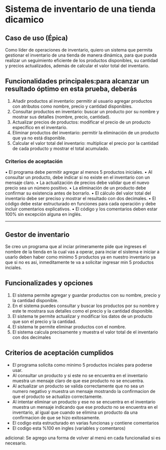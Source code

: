 # Sistema de inventario de una tienda dicamico

## Caso de uso (Épica)

Como líder de operaciones de inventario, quiero un sistema que permita
gestionar el inventario de una tienda de manera dinámica, para que pueda realizar un seguimiento eficiente de los productos disponibles, su cantidad y precios actualizados, además de calcular el valor total del inventario.

## Funcionalidades principales:para alcanzar un resultado óptimo en esta prueba, deberás

1. Añadir productos al inventario: permitir al usuario agregar productos con atributos como
nombre, precio y cantidad disponibles.
2. Consultar productos en inventario: buscar un producto por su nombre y mostrar sus
detalles (nombre, precio, cantidad).
3. Actualizar precios de productos: modificar el precio de un producto específico en el
inventario.
4. Eliminar productos del inventario: permitir la eliminación de un producto que ya no está
disponible.
5. Calcular el valor total del inventario: multiplicar el precio por la cantidad de cada producto
y mostrar el total acumulado.

### Criterios de aceptación

• El programa debe permitir agregar al menos 5 productos iniciales.
• Al consultar un producto, debe indicar si no existe en el inventario con un mensaje claro.
• La actualización de precios debe validar que el nuevo precio sea un número positivo.
• La eliminación de un producto debe confirmar su existencia antes de borrarlo.
• El cálculo del valor total del inventario debe ser preciso y mostrar el resultado con dos
decimales.
• El código debe estar estructurado en funciones para cada operación y debe incluir
comentarios explicativos.
• El código y los comentarios deben estar 100% sin excepción alguna en inglés.

---

## Gestor de inventario

Se creo un programa que al inciar primeramente pide que ingreses el nombre de la tienda en la cual vas a operar, para inciar el sistema e iniciar a usarlo deben haber como minimo 5 productos ya en nuestro inventario ya que si no es asi, inmeditamente te va a solicitar ingresar min 5 productos inciales.

## Funcionalizades y opciones

1. El sistema permite agregar y guardar productos con su nombre, precio y la cantidad disponible.
2. En el sistema puedes consultar y buscar los productos por su nombre y este te mostrara sus detalles como el precio y la cantidad disponible.
3. El sistema te permite actualizar y modificar los datos de un producto que son el precio y la cantidad.
4. El sistema te permite eliminar productos con el nombre.
5. El sistema calcula precisamente y muestra el valor total de el inventario con dos decimales

## Criterios de aceptación cumplidos

+ El programa solicita como minimo 5 productos inciales para poderse usar.
+ Al consultar un producto y si este no se encuentra en el inventario muestra un mensaje claro de que ese producto no se encuentra.
+ Al actualizar un producto se valida correctamente que no sea un numero negativo y muestra un mensaje mostrando la confirmacion de que el producto se actualizo correctamente.
+ Al intentar eliminar un producto y ese no se encuentra en el inventario muestra un mensaje indicando que ese producto no se encuentra en el inventario, al igual que cuando se elimina un producto da una confirmacion de que se hizo exitosamente.
+ El codigo esta estructurado en varias funcionas y contiene comentarios
+ El codigo esta %100 en ingles (variables y comentaros)

adicional: Se agrego una forma de volver al menú en cada funcionaliad si es necesario.
